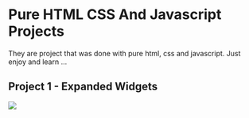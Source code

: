 # Pure HTML CSS And Javascript Projects

They are project that was done with pure html, css and javascript. Just enjoy and learn ...

## Project 1 - Expanded Widgets
<img src="https://github.com/BatuhanAydonerDev/Pure_HTML_CSS_And_Javascript_Projects/blob/main/Expanded%20Widgets%20Gif.gif?raw=true" />
